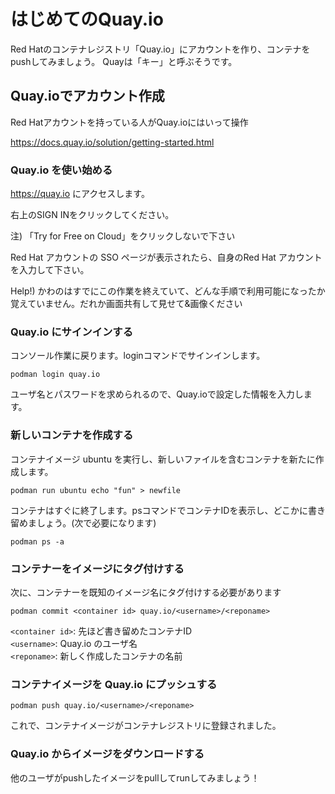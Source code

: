 # はじめてのQuay.io

Red Hatのコンテナレジストリ「Quay.io」にアカウントを作り、コンテナをpushしてみましょう。
Quayは「キー」と呼ぶそうです。

## Quay.ioでアカウント作成
Red Hatアカウントを持っている人がQuay.ioにはいって操作

https://docs.quay.io/solution/getting-started.html

### Quay.io を使い始める
https://quay.io にアクセスします。

右上のSIGN INをクリックしてください。

注) 「Try for Free on Cloud」をクリックしないで下さい

Red Hat アカウントの SSO ページが表示されたら、自身のRed Hat アカウントを入力して下さい。

Help!) かわのはすでにこの作業を終えていて、どんな手順で利用可能になったか覚えていません。だれか画面共有して見せて&画像ください

### Quay.io にサインインする
コンソール作業に戻ります。loginコマンドでサインインします。
```
podman login quay.io
```

ユーザ名とパスワードを求められるので、Quay.ioで設定した情報を入力します。

### 新しいコンテナを作成する
コンテナイメージ ubuntu を実行し、新しいファイルを含むコンテナを新たに作成します。

```
podman run ubuntu echo "fun" > newfile
```
コンテナはすぐに終了します。psコマンドでコンテナIDを表示し、どこかに書き留めましょう。(次で必要になります)

```
podman ps -a
```

### コンテナーをイメージにタグ付けする
次に、コンテナーを既知のイメージ名にタグ付けする必要があります

```
podman commit <container id> quay.io/<username>/<reponame>
```

`<container id>`: 先ほど書き留めたコンテナID<br/>
`<username>`: Quay.io のユーザ名<br/>
`<reponame>`: 新しく作成したコンテナの名前


### コンテナイメージを Quay.io にプッシュする
```
podman push quay.io/<username>/<reponame>
```

これで、コンテナイメージがコンテナレジストリに登録されました。

### Quay.io からイメージをダウンロードする
他のユーザがpushしたイメージをpullしてrunしてみましょう！
